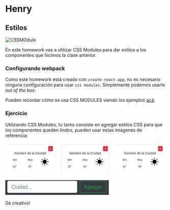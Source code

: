 # Henry

## Estilos

![CSSMOdule](https://i0.wp.com/programmingwithmosh.com/wp-content/uploads/2019/01/css-modules-logo.png?resize=150%2C150&ssl=1)

En este homework vas a utilizar CSS Modules para dar estilos a los componentes que hicimos la clase anterior.

### Configurando webpack

Como este homework está creado con `create-react-app`, no es necesario ninguna configuración para usar `css modules`. Simplemente podemos usarlo *out of the box*.

Pueden recordar cómo se usa CSS MODULES viendo los ejemplos [acá](https://css-modules.github.io/webpack-demo/).

### Ejercicio

Utilizando CSS Modules, tu tarea consiste en agregar estilos CSS para que los componentes queden *lindos*, pueden usar estas imágenes de referencia:

![Cards](./img/Cards.png)
![SearchBard](./img/SearchBar.png)

Sé creativo!